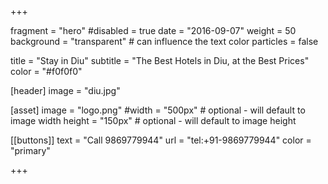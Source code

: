 +++

fragment = "hero"
#disabled = true
date = "2016-09-07"
weight = 50
background = "transparent" # can influence the text color
particles = false

title = "Stay in Diu"
subtitle = "The Best Hotels in Diu, at the Best Prices"
color = "#f0f0f0"


[header]
  image = "diu.jpg"

[asset]
  image = "logo.png"
  #width = "500px" # optional - will default to image width
  height = "150px" # optional - will default to image height


[[buttons]]
  text = "Call 9869779944"
  url = "tel:+91-9869779944"
  color = "primary"

+++